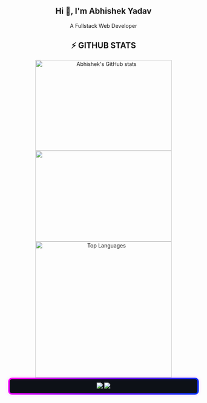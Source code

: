 <h2 align="center">Hi 👋, I'm Abhishek Yadav</h2>
<p align="center">A Fullstack Web Developer</p>

<h2 align="center">⚡ GITHUB STATS</h2>

<div align="center">
  <a href="http://www.github.com/KIRIN-9">
    <img width=360 height=240 src="https://github-readme-stats.vercel.app/api?username=KIRIN-9&show_icons=true&count_private=true&title_color=25D366&text_color=ffffff&icon_color=3382ed&bg_color=1f2335&hide_border=true" alt="Abhishek's GitHub stats" />
  </a>

  <a href="http://www.github.com/KIRIN-9">
    <img width=360 height=240 src="https://github-readme-streak-stats.herokuapp.com/?user=KIRIN-9&stroke=ffffff&background=1f2335&ring=10b981&fire=25D366&currStreakNum=ffffff&currStreakLabel=10b981&sideNums=ffffff&sideLabels=ffffff&dates=ffffff&hide_border=true" />
  </a>

  <a href="https://github.com/KIRIN-9">
    <img width=360 src="https://github-readme-stats-salesp07.vercel.app/api/top-langs/?username=KIRIN-9&bg_color=1f2335&hide=HTML&langs_count=6&layout=compact&theme=react&border_radius=9&size_weight=0.5&count_weight=0.5&exclude_repo=github-readme-stats&hide_border=true" alt="Top Languages" />
  </a>
</div>

<div align="center" style="
  padding: 9px;
  border-radius: 10px;
  border: 4px solid transparent;
  background: linear-gradient(#0d1117, #0d1117) padding-box, 
              linear-gradient(135deg, #ff00ff, #7700ff, #0033ff) border-box;
  box-shadow: 0px 0px 10px rgba(255, 0, 255, 0.2);
">

  <img src="https://readme-typing-svg.herokuapp.com/?font=JetBrains+Mono&size=16&duration=2500&color=FFFFFF&center=true&vCenter=true&width=400&height=50&lines=[Booting+Owl+Unit+2B];[BLACK+BOX:+Chillin'];[MEMORY+UNIT:+Vibing];[TACTICAL+SUPPORT:+Sending+it];[Protocol:+Crack+Mode+Enabled]" />
  <img src="https://readme-typing-svg.herokuapp.com/?font=JetBrains+Mono&size=16&duration=2500&pause=2000&color=FFFFFF&center=true&vCenter=true&width=800&height=50&repeat=true&lines=[Initiating+Final+Protocol];.............................;All+things+start+and+end+for+a+reason;We+vibe+in+a+loop+of+life+and+death;Is+this+a+curse+or+just+a+glitch%3F;.............................;[POD_153:+Backup+Complete];[POD_042:+Archived+and+Safe];[Long+Live+Mankind]" />

</div>
